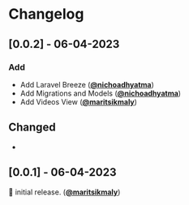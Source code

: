# **Changelog**

## [0.0.2] - 06-04-2023
### Add
- Add Laravel Breeze ([**@nichoadhyatma**](https://github.com/nichoadhyatma))
- Add Migrations and Models ([**@nichoadhyatma**](https://github.com/nichoadhyatma))
- Add Videos View ([**@maritsikmaly**](https://github.com/maritsikmaly))
## Changed
- 
## [0.0.1] - 06-04-2023
🌱 initial release. ([**@maritsikmaly**](https://github.com/maritsikmaly))
